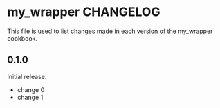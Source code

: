 # my_wrapper CHANGELOG

This file is used to list changes made in each version of the my_wrapper cookbook.

## 0.1.0

Initial release.

- change 0
- change 1
